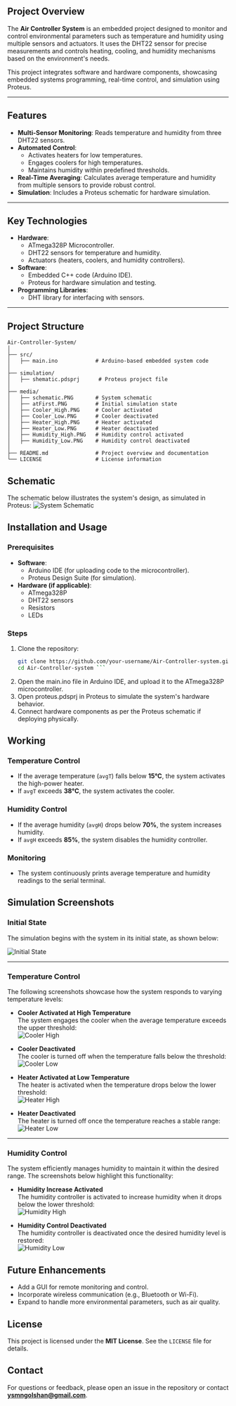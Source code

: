 ## Project Overview

The **Air Controller System** is an embedded project designed to monitor and control environmental parameters such as temperature and humidity using multiple sensors and actuators. It uses the DHT22 sensor for precise measurements and controls heating, cooling, and humidity mechanisms based on the environment's needs.

This project integrates software and hardware components, showcasing embedded systems programming, real-time control, and simulation using Proteus.

---

## Features

- **Multi-Sensor Monitoring**: Reads temperature and humidity from three DHT22 sensors.
- **Automated Control**:
  - Activates heaters for low temperatures.
  - Engages coolers for high temperatures.
  - Maintains humidity within predefined thresholds.
- **Real-Time Averaging**: Calculates average temperature and humidity from multiple sensors to provide robust control.
- **Simulation**: Includes a Proteus schematic for hardware simulation.

---

## Key Technologies

- **Hardware**:
  - ATmega328P Microcontroller.
  - DHT22 sensors for temperature and humidity.
  - Actuators (heaters, coolers, and humidity controllers).
- **Software**:
  - Embedded C++ code (Arduino IDE).
  - Proteus for hardware simulation and testing.
- **Programming Libraries**:
  - DHT library for interfacing with sensors.

---

## Project Structure

```plaintext
Air-Controller-System/
│
├── src/
│   ├── main.ino            # Arduino-based embedded system code
│
├── simulation/
│   ├── shematic.pdsprj      # Proteus project file
│
├── media/
│   ├── schematic.PNG       # System schematic
│   ├── atFirst.PNG         # Initial simulation state
│   ├── Cooler_High.PNG     # Cooler activated
│   ├── Cooler_Low.PNG      # Cooler deactivated
│   ├── Heater_High.PNG     # Heater activated
│   ├── Heater_Low.PNG      # Heater deactivated
│   ├── Humidity_High.PNG   # Humidity control activated
│   ├── Humidity_Low.PNG    # Humidity control deactivated
│
├── README.md               # Project overview and documentation
└── LICENSE                 # License information
```

## Schematic
The schematic below illustrates the system's design, as simulated in Proteus:
![System Schematic](media/schematic.PNG)

## Installation and Usage

### Prerequisites
- **Software**:
  - Arduino IDE (for uploading code to the microcontroller).
  - Proteus Design Suite (for simulation).
- **Hardware (if applicable)**:
  - ATmega328P
  - DHT22 sensors
  - Resistors
  - LEDs

### Steps

1. Clone the repository:
   ```bash
   git clone https://github.com/your-username/Air-Controller-system.git
   cd Air-Controller-system ```
2. Open the main.ino file in Arduino IDE, and upload it to the ATmega328P microcontroller.
3. Open proteus.pdsprj in Proteus to simulate the system's hardware behavior.
4. Connect hardware components as per the Proteus schematic if deploying physically.


## Working

### Temperature Control
- If the average temperature (`avgT`) falls below **15°C**, the system activates the high-power heater.
- If `avgT` exceeds **38°C**, the system activates the cooler.

### Humidity Control
- If the average humidity (`avgH`) drops below **70%**, the system increases humidity.
- If `avgH` exceeds **85%**, the system disables the humidity controller.

### Monitoring
- The system continuously prints average temperature and humidity readings to the serial terminal.

## Simulation Screenshots

### Initial State
The simulation begins with the system in its initial state, as shown below:

![Initial State](media/atFirst.PNG)

---

### Temperature Control
The following screenshots showcase how the system responds to varying temperature levels:

- **Cooler Activated at High Temperature**  
  The system engages the cooler when the average temperature exceeds the upper threshold:  
  ![Cooler High](media/Cooler_High.PNG)

- **Cooler Deactivated**  
  The cooler is turned off when the temperature falls below the threshold:  
  ![Cooler Low](media/Cooler_Low.PNG)

- **Heater Activated at Low Temperature**  
  The heater is activated when the temperature drops below the lower threshold:  
  ![Heater High](media/Heater_High.PNG)

- **Heater Deactivated**  
  The heater is turned off once the temperature reaches a stable range:  
  ![Heater Low](media/Heater_Low.PNG)

---

### Humidity Control
The system efficiently manages humidity to maintain it within the desired range. The screenshots below highlight this functionality:

- **Humidity Increase Activated**  
  The humidity controller is activated to increase humidity when it drops below the lower threshold:  
  ![Humidity High](media/Humidity_High.PNG)

- **Humidity Control Deactivated**  
  The humidity controller is deactivated once the desired humidity level is restored:  
  ![Humidity Low](media/Humidity_Low.PNG)


## Future Enhancements

- Add a GUI for remote monitoring and control.
- Incorporate wireless communication (e.g., Bluetooth or Wi-Fi).
- Expand to handle more environmental parameters, such as air quality.

## License

This project is licensed under the **MIT License**. See the `LICENSE` file for details.

## Contact

For questions or feedback, please open an issue in the repository or contact **ysmngolshan@gmail.com**.

